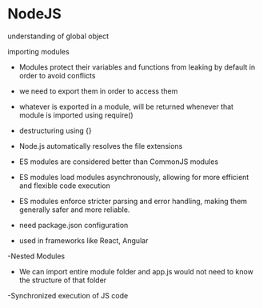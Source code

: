 # NodeJS

understanding of global object

importing modules
- Modules protect their variables and functions from leaking by default in order to avoid conflicts
- we need to export them in order to access them
- whatever is exported in a module, will be returned whenever that module is imported using require()
- destructuring using {}

- Node.js automatically resolves the file extensions

- ES modules are considered better than CommonJS modules 
- ES modules load modules
asynchronously, allowing for more efficient and flexible code execution
- ES
modules enforce stricter parsing and error handling, making them generally
safer and more reliable.
- need package.json configuration
- used in frameworks like React, Angular


-Nested Modules
- We can import entire module folder and app.js would not need to know the structure of that folder

-Synchronized execution of JS code